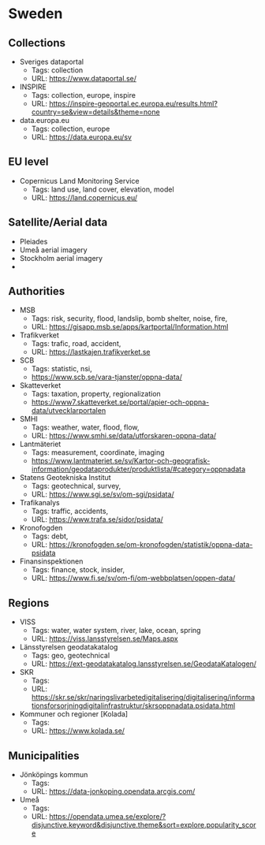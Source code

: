 # Sweden

## Collections
- Sveriges dataportal  
    - Tags: collection
    - URL: https://www.dataportal.se/  
- INSPIRE   
    - Tags: collection, europe, inspire
    - URL: https://inspire-geoportal.ec.europa.eu/results.html?country=se&view=details&theme=none  
- data.europa.eu   
    - Tags: collection, europe
    - URL: https://data.europa.eu/sv  

## EU level
- Copernicus Land Monitoring Service
    - Tags: land use, land cover, elevation, model
    - URL: https://land.copernicus.eu/

## Satellite/Aerial data
- Pleiades
- Umeå aerial imagery
- Stockholm aerial imagery
- 

## Authorities
- MSB   
    - Tags: risk, security, flood, landslip, bomb shelter, noise, fire, 
    - URL: https://gisapp.msb.se/apps/kartportal/Information.html  
- Trafikverket 
    - Tags: trafic, road, accident, 
    - URL: https://lastkajen.trafikverket.se   
- SCB   
    - Tags: statistic, nsi, 
    - https://www.scb.se/vara-tjanster/oppna-data/  
- Skatteverket   
    - Tags: taxation, property, regionalization
    - https://www7.skatteverket.se/portal/apier-och-oppna-data/utvecklarportalen  
- SMHI   
    - Tags: weather, water, flood, flow,
    - URL: https://www.smhi.se/data/utforskaren-oppna-data/  
- Lantmäteriet   
    - Tags: measurement, coordinate, imaging
    - https://www.lantmateriet.se/sv/Kartor-och-geografisk-information/geodataprodukter/produktlista/#category=oppnadata  
- Statens Geotekniska Institut   
    - Tags: geotechnical, survey, 
    - URL: https://www.sgi.se/sv/om-sgi/psidata/  
- Trafikanalys  
    - Tags: traffic, accidents,
    - URL: https://www.trafa.se/sidor/psidata/  
- Kronofogden   
    - Tags: debt, 
    - URL: https://kronofogden.se/om-kronofogden/statistik/oppna-data-psidata  
- Finansinspektionen  
    - Tags: finance, stock, insider, 
    - URL: https://www.fi.se/sv/om-fi/om-webbplatsen/oppen-data/
## Regions   
- VISS   
    - Tags: water, water system, river, lake, ocean, spring
    - URL: https://viss.lansstyrelsen.se/Maps.aspx   
- Länsstyrelsen geodatakatalog   
    - Tags: geo, geotechnical
    - URL: https://ext-geodatakatalog.lansstyrelsen.se/GeodataKatalogen/  
- SKR   
    - Tags: 
    - URL: https://skr.se/skr/naringslivarbetedigitalisering/digitalisering/informationsforsorjningdigitalinfrastruktur/skrsoppnadata.psidata.html  
- Kommuner och regioner [Kolada] 
    - Tags: 
    - URL: https://www.kolada.se/  

## Municipalities
- Jönköpings kommun   
    - Tags: 
    - URL: https://data-jonkoping.opendata.arcgis.com/  
- Umeå   
    - Tags: 
    - URL: https://opendata.umea.se/explore/?disjunctive.keyword&disjunctive.theme&sort=explore.popularity_score  
    
